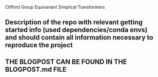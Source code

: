 Clifford Group Equivariant Simplical Transformers


## Description of the repo with relevant getting started info (used dependencies/conda envs) and should contain all information necessary to reproduce the project

## THE BLOGPOST CAN BE FOUND IN THE BLOGPOST.md FILE